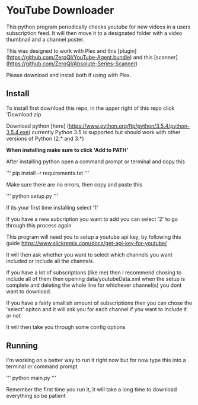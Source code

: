 # YouTube Downloader

This python program periodically checks youtube for new videos in a users subscription feed. It will then move it to a designated folder with a video thumbnail and a channel poster. 

This was designed to work with Plex and this [plugin] (https://github.com/ZeroQI/YouTube-Agent.bundle) and this [scanner] (https://github.com/ZeroQI/Absolute-Series-Scanner)

Please download and install both if using with Plex.

## Install

To install first download this repo, in the upper right of this repo click 'Download zip

Download python [here] (https://www.python.org/ftp/python/3.5.4/python-3.5.4.exe) currently Python 3.5 is supported but should work with other versions of Python (2.* and 3.*)

**When installing make sure to click 'Add to PATH'**

After installing python open a command prompt or terminal and copy this

'''
pip install -r requirements.txt
'''

Make sure there are no errors, then copy and paste this

'''
python setup.py
'''

If its your first time installing select '1'

If you have a new subcription you want to add you can select '2' to go through this process again


This program will need you to setup a youtube api key, by following this guide https://www.slickremix.com/docs/get-api-key-for-youtube/

It will then ask whether you want to select which channels you want included or include all the channels. 

If you have a lot of subscriptions (like me) then I recommend chosing to include all of them then opening data/youtubeData.xml when the setup is complete and deleting the whole line for whichever channel(s) you dont want to download.

If you have a fairly smallish amount of subscriptions then you can chose the 'select' opiton and it will ask you for each channel if you want to include it or not

It will then take you through some config options

## Running

I'm working on a better way to run it right now but for now type this into a terminal or command prompt

'''
python main.py
'''

Remember the first time you run it, it will take a long time to download everything so be patient
